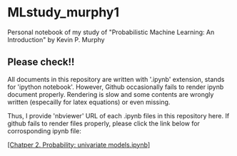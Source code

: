 # MLstudy_murphy1
Personal notebook of my study of "Probabilistic Machine Learning: An Introduction" by Kevin P. Murphy

## Please check!!
All documents in this repository are written with '.ipynb' extension, stands for 'ipython notebook'.
However, Github occasionally fails to render ipynb document properly. Rendering is slow and some contents are wrongly written (especailly for latex equations) or even missing.

Thus, I provide 'nbviewer' URL of each .ipynb files in this repository here. If github fails to render files properly, please click the link below for corrosponding ipynb file:

<a href="https://nbviewer.jupyter.org/github/dnjsgus/MLstudy_murphy1/blob/main/Chapter%202.%20Probability%3B%20univariate%20models.ipynb" target="_blank"> [Chatper 2. Probability: univariate models.ipynb] </a>
